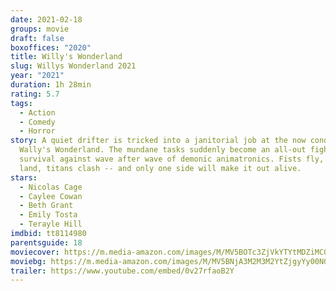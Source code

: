 ```yaml
---
date: 2021-02-18
groups: movie
draft: false
boxoffices: "2020"
title: Willy's Wonderland
slug: Willys Wonderland 2021
year: "2021"
duration: 1h 28min
rating: 5.7
tags:
  - Action
  - Comedy
  - Horror
story: A quiet drifter is tricked into a janitorial job at the now condemned
  Wally's Wonderland. The mundane tasks suddenly become an all-out fight for
  survival against wave after wave of demonic animatronics. Fists fly, kicks
  land, titans clash -- and only one side will make it out alive.
stars:
  - Nicolas Cage
  - Caylee Cowan
  - Beth Grant
  - Emily Tosta
  - Terayle Hill
imdbid: tt8114980
parentsguide: 18
moviecover: https://m.media-amazon.com/images/M/MV5BOTc3ZjVkYTYtMDZiMC00OTliLWE3OTEtYjY5NTBmNGJjYTBmXkEyXkFqcGdeQXVyNDExMzMxNjE@._V1_FMjpg_UY869_.jpg
moviebg: https://m.media-amazon.com/images/M/MV5BNjA3M2M3M2YtZjgyYy00NGU1LWEwMDItODZmMmE4M2M5NzZlXkEyXkFqcGdeQXVyNjM1NTYzNjk@._V1_FMjpg_UX1280_.jpg
trailer: https://www.youtube.com/embed/0v27rfaoB2Y
---
```

